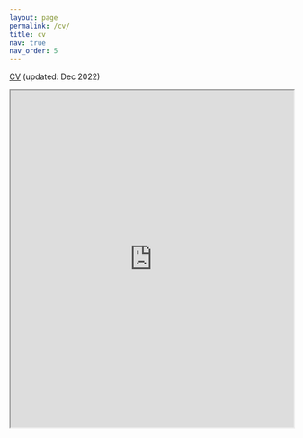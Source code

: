 ```yaml
---
layout: page
permalink: /cv/
title: cv
nav: true
nav_order: 5
---
```


[CV](https://drive.google.com/file/d/1-JktzR1QJMgRNRa8Iy_RiueLKXC8E46G/view?usp=share_link) (updated: Dec 2022)
<iframe src="https://drive.google.com/file/d/1-JktzR1QJMgRNRa8Iy_RiueLKXC8E46G/view?usp=share_link" height="600px" width="100%" allow="autoplay"></iframe>
